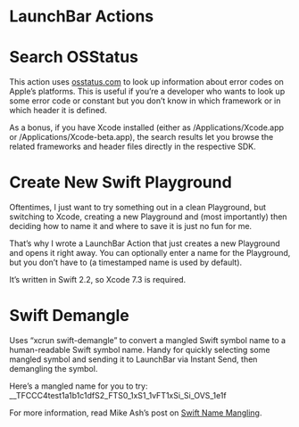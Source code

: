 LaunchBar Actions
=================

# Search OSStatus

This action uses [osstatus.com](http://www.osstatus.com) to look up information about error codes on Apple’s platforms. This is useful if you’re a developer who wants to look up some error code or constant but you don’t know in which framework or in which header it is defined.

As a bonus, if you have Xcode installed (either as /Applications/Xcode.app or /Applications/Xcode-beta.app), the search results let you browse the related frameworks and header files directly in the respective SDK.


# Create New Swift Playground

Oftentimes, I just want to try something out in a clean Playground, but switching to Xcode, creating a new Playground and (most importantly) then deciding how to name it and where to save it is just no fun for me.

That’s why I wrote a LaunchBar Action that just creates a new Playground and opens it right away. You can optionally enter a name for the Playground, but you don’t have to (a timestamped name is used by default).

It’s written in Swift 2.2, so Xcode 7.3 is required.


# Swift Demangle

Uses “xcrun swift-demangle” to convert a mangled Swift symbol name to a human-readable Swift symbol name. Handy for quickly selecting some mangled symbol and sending it to LaunchBar via Instant Send, then demangling the symbol.

Here’s a mangled name for you to try: __TFCCC4test1a1b1c1dfS2_FTS0_1xS1_1vFT1xSi_Si_OVS_1e1f

For more information, read Mike Ash’s post on [Swift Name Mangling](https://mikeash.com/pyblog/friday-qa-2014-08-15-swift-name-mangling.html).
